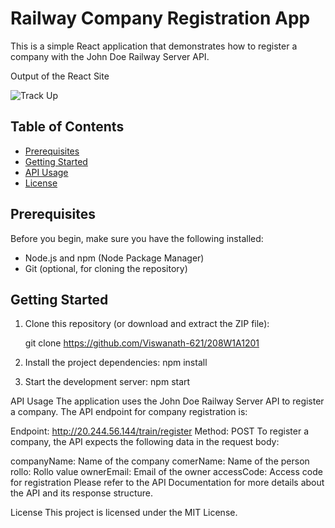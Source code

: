 # Railway Company Registration App

This is a simple React application that demonstrates how to register a company with the John Doe Railway Server API.

Output of the React Site 

<img src = "train output.gif" alt = "Track Up" />

## Table of Contents

- [Prerequisites](#prerequisites)
- [Getting Started](#getting-started)
- [API Usage](#api-usage)
- [License](#license)

## Prerequisites

Before you begin, make sure you have the following installed:

- Node.js and npm (Node Package Manager)
- Git (optional, for cloning the repository)

## Getting Started

1. Clone this repository (or download and extract the ZIP file):

   git clone https://github.com/Viswanath-621/208W1A1201
2. Install the project dependencies:
   npm install
3. Start the development server:
   npm start
   
API Usage
The application uses the John Doe Railway Server API to register a company. The API endpoint for company registration is:

Endpoint: http://20.244.56.144/train/register
Method: POST
To register a company, the API expects the following data in the request body:

companyName: Name of the company
comerName: Name of the person
rollo: Rollo value
ownerEmail: Email of the owner
accessCode: Access code for registration
Please refer to the API Documentation for more details about the API and its response structure.

License
This project is licensed under the MIT License.
